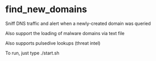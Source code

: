 # find_new_domains
Sniff DNS traffic and alert when a newly-created domain was queried

Also support the loading of malware domains via text file

Also supports pulsedive lookups (threat intel) 

To run, just type ./start.sh
